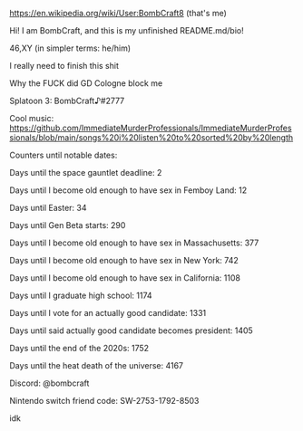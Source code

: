 https://en.wikipedia.org/wiki/User:BombCraft8 (that's me)

Hi! I am BombCraft, and this is my unfinished README.md/bio!

46,XY (in simpler terms: he/him)

I really need to finish this shit

Why the FUCK did GD Cologne block me

Splatoon 3: BombCraft♪#2777

Cool music: https://github.com/ImmediateMurderProfessionals/ImmediateMurderProfessionals/blob/main/songs%20i%20listen%20to%20sorted%20by%20length

Counters until notable dates:

Days until the space gauntlet deadline: 2

Days until I become old enough to have sex in Femboy Land: 12

Days until Easter: 34

Days until Gen Beta starts: 290

Days until I become old enough to have sex in Massachusetts: 377

Days until I become old enough to have sex in New York: 742

Days until I become old enough to have sex in California: 1108

Days until I graduate high school: 1174

Days until I vote for an actually good candidate: 1331

Days until said actually good candidate becomes president: 1405

Days until the end of the 2020s: 1752

Days until the heat death of the universe: 4167

Discord: @bombcraft

Nintendo switch friend code: SW-2753-1792-8503

idk
